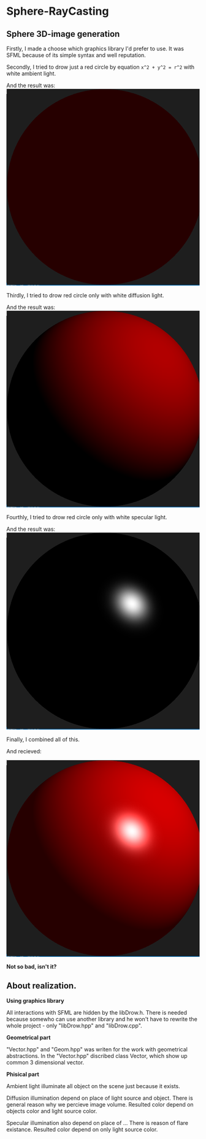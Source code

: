 # Sphere-RayCasting
Sphere 3D-image generation
---
Firstly, I made a choose which graphics library I'd prefer to use. It was SFML because of its simple syntax and well reputation.

Secondly, I tried to drow just a red circle by equation `x^2 + y^2 = r^2` with white ambient light.

And the result was:
![Alt Text](https://github.com/romasheck/Sphere-RayCasting/blob/51914f218247e1ca1487a05135fc8a1e3b285dcd/sources%20for%20git/Screenshot%20from%202022-10-01%2022-34-39.png)


Thirdly, I tried to drow red circle only with white diffusion light.

And the result was:
![Alt Text](https://github.com/romasheck/Sphere-RayCasting/blob/51914f218247e1ca1487a05135fc8a1e3b285dcd/sources%20for%20git/Screenshot%20from%202022-10-01%2022-36-06.png)


Fourthly, I tried to drow red circle only with white specular light.

And the result was:
![Alt Text](https://github.com/romasheck/Sphere-RayCasting/blob/51914f218247e1ca1487a05135fc8a1e3b285dcd/sources%20for%20git/Screenshot%20from%202022-10-01%2022-37-10.png)

Finally, I combined all of this.

And recieved:

![Alt Text](https://github.com/romasheck/Sphere-RayCasting/blob/51914f218247e1ca1487a05135fc8a1e3b285dcd/sources%20for%20git/Screenshot%20from%202022-10-01%2022-38-11.png)

**Not so bad, isn't it?**


About realization.
---

**Using graphics library**

All interactions with SFML are hidden by the libDrow.h. There is needed because somewho can use another library and he won't have to rewrite the whole project - only "libDrow.hpp" and "libDrow.cpp".


**Geometrical part**

"Vector.hpp" and "Geom.hpp" was writen for the work with geometrical abstractions. In the "Vector.hpp" discribed class Vector, which show up common 3 dimensional vector.


**Phisical part**

Ambient light illuminate all object on the scene just because it exists. 

Diffusion illumination depend on place of light source and object. There is general reason why we percieve image volume. Resulted color depend on objects color and light source color. 

Specular illumination also depend on place of ... There is reason of flare existance. Resulted color depend on only light source color.
